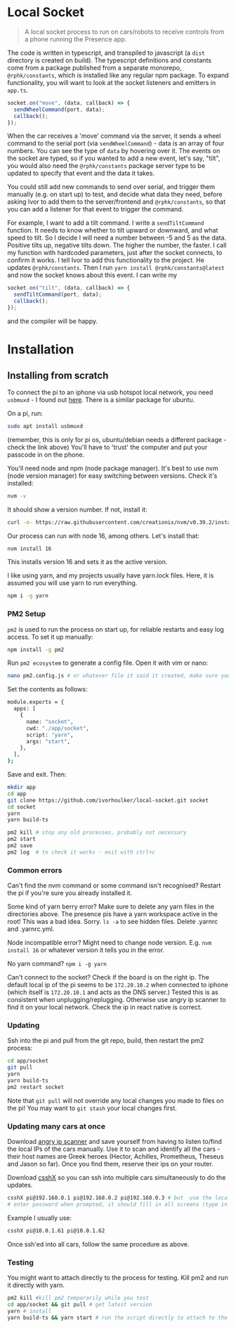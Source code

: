 # Local Socket

> A local socket process to run on cars/robots to receive controls from a phone running the Presence app.

The code is written in typescript, and transpiled to javascript (a `dist` directory is created on build). The typescript definitions and constants come from a package published from a separate monorepo, `@rphk/constants`, which is installed like any regular npm package. To expand functionality, you will want to look at the socket listeners and emitters in `app.ts`.

```javascript
socket.on("move", (data, callback) => {
  sendWheelCommand(port, data);
  callback();
});
```

When the car receives a 'move' command via the server, it sends a wheel command to the serial port (via `sendWheelCommand`) - data is an array of four numbers. You can see the type of `data` by hovering over it. The events on the socket are typed, so if you wanted to add a new event, let's say, "tilt", you would also need the `@rphk/constants` package server type to be updated to specify that event and the data it takes.

You could still add new commands to send over serial, and trigger them manually (e.g. on start up) to test, and decide what data they need, before asking Ivor to add them to the server/frontend and `@rphk/constants`, so that you can add a listener for that event to trigger the command.

For example, I want to add a tilt command. I write a `sendTiltCommand` function. It needs to know whether to tilt upward or downward, and what speed to tilt. So I decide I will need a number between -5 and 5 as the data. Positive tilts up, negative tilts down. The higher the number, the faster. I call my function with hardcoded parameters, just after the socket connects, to confirm it works. I tell Ivor to add this functionality to the project. He updates `@rphk/constants`. Then I run `yarn install @rphk/constants@latest` and now the socket knows about this event. I can write my

```javascript
socket.on("tilt", (data, callback) => {
  sendTiltCommand(port, data);
  callback();
});
```

and the compiler will be happy.

# Installation

## Installing from scratch

To connect the pi to an iphone via usb hotspot local network, you need `usbmuxd` - I found out [here](https://support.speedify.com/article/565-tethered-iphone-linux). There is a similar package for ubuntu.

On a pi, run:

```bash
sudo apt install usbmuxd
```

(remember, this is only for pi os, ubuntu/debian needs a different package - check the link above)
You'll have to 'trust' the computer and put your passcode in on the phone.

You'll need node and npm (node package manager). It's best to use nvm (node version manager) for easy switching between versions.
Check it's installed:

```bash
nvm -v
```

It should show a version number.
If not, install it:

```bash
curl -o- https://raw.githubusercontent.com/creationix/nvm/v0.39.2/install.sh | bash
```

Our process can run with node 16, among others. Let's install that:

```bash
nvm install 16
```

This installs version 16 and sets it as the active version.

I like using yarn, and my projects usually have yarn.lock files. Here, it is assumed you will use yarn to run everything.

```bash
npm i -g yarn
```

### PM2 Setup

`pm2` is used to run the process on start up, for reliable restarts and easy log access. To set it up manually:

```bash
npm install -g pm2
```

Run `pm2 ecosystem` to generate a config file. Open it with vim or nano:

```bash
nano pm2.config.js # or whatever file it said it created, make sure you're in the right directory.
```

Set the contents as follows:

```bash
module.exports = {
  apps: [
    {
      name: "socket",
      cwd: "./app/socket",
      script: "yarn",
      args: "start",
    },
  ],
};

```

Save and exit.
Then:

```bash
mkdir app
cd app
git clone https://github.com/ivorhoulker/local-socket.git socket
cd socket
yarn
yarn build-ts

pm2 kill # stop any old processes, probably not necessary
pm2 start
pm2 save
pm2 log  # to check it works - exit with ctrl+c
```

### Common errors

Can't find the nvm command or some command isn't recognised? Restart the pi if you're sure you already installed it.

Some kind of yarn berry error? Make sure to delete any yarn files in the directories above. The presence pis have a yarn workspace active in the root! This was a bad idea. Sorry.
`ls -a` to see hidden files. Delete .yarnrc and .yarnrc.yml.

Node incompatible error? Might need to change node version. E.g. `nvm install 16` or whatever version it tells you in the error.

No yarn command? `npm i -g yarn`

Can't connect to the socket? Check if the board is on the right ip. The default local ip of the pi seems to be `172.20.10.2` when connected to iphone (which itself is `172.20.10.1` and acts as the DNS server.) Tested this is as consistent when unplugging/replugging. Otherwise use angry ip scanner to find it on your local network. Check the ip in react native is correct.

### Updating

Ssh into the pi and pull from the git repo, build, then restart the pm2 process:

```bash
cd app/socket
git pull
yarn
yarn build-ts
pm2 restart socket
```

Note that `git pull` will not override any local changes you made to files on the pi! You may want to `git stash` your local changes first.

### Updating many cars at once

Download [angry ip scanner](https://angryip.org/) and save yourself from having to listen to/find the local IPs of the cars manually. Use it to scan and identify all the cars - their host names are Greek heroes (Hector, Achilles, Prometheus, Theseus and Jason so far). Once you find them, reserve their ips on your router.

Download [csshX](https://formulae.brew.sh/formula/csshx) so you can ssh into multiple cars simultaneously to do the updates.

```bash
csshX pi@192.168.0.1 pi@192.168.0.2 pi@192.168.0.3 # but  use the local ips of the cars
# enter password when prompted, it should fill in all screens (type in red box at bottom)
```

Example I usually use:

```bash
csshX pi@10.0.1.61 pi@10.0.1.62

```

Once ssh'ed into all cars, follow the same procedure as above.

### Testing

You might want to attach directly to the process for testing. Kill pm2 and run it directly with yarn.

```bash
pm2 kill #kill pm2 temporarily while you test
cd app/socket && git pull # get latest version
yarn # install
yarn build-ts && yarn start # run the script directly to attach to the process
```
